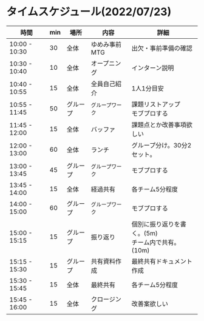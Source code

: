 # タイムスケジュール(2022/07/23)

| 時間            | min | 場所   | 内容        | 詳細                                |
|---------------|-----|------|-----------|-----------------------------------|
| 10:00 - 10:30 | 30  | 全体   | ゆめみ事前MTG  | 出欠・事前準備の確認                        |
| 10:30 - 10:40 | 10  | 全体   | オープニング    | インターン説明                           |
| 10:40 - 10:55 | 15  | 全体   | 全員自己紹介    | 1人1分目安                            |
| 10:55 - 11:45 | 50  | グループ | `グループワーク` | 課題リストアップ<br/>モブプロする               |
| 11:45 - 12:00 | 15  | 全体   | バッファ      | 課題点とか改善事項欲しい                      |
| 12:00 - 13:00 | 60  | 全体   | ランチ       | グループ分け。30分2セット。                   |
| 13:00 - 13:45 | 45  | グループ | `グループワーク` | モブプロする                            |
| 13:45 - 14:00 | 15  | 全体   | 経過共有      | 各チーム5分程度                          |
| 14:00 - 15:00 | 60  | グループ | `グループワーク` | モブプロする                            |
| 15:00 - 15:15 | 15  | グループ | 振り返り      | 個別に振り返りを書く。(5m)<br/>チーム内で共有。(10m) |
| 15:15 - 15:30 | 15  | グループ | 共有資料作成    | 最終共有ドキュメント作成                      |
| 15:30 - 15:45 | 15  | 全体   | 最終共有      | 各チーム5分程度                          |
| 15:45 - 16:00 | 15  | 全体   | クロージング    | 改善案欲しい                            |

